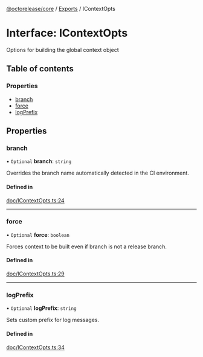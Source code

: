 [@octorelease/core](../README.md) / [Exports](../modules.md) / IContextOpts

# Interface: IContextOpts

Options for building the global context object

## Table of contents

### Properties

- [branch](IContextOpts.md#branch)
- [force](IContextOpts.md#force)
- [logPrefix](IContextOpts.md#logprefix)

## Properties

### branch

• `Optional` **branch**: `string`

Overrides the branch name automatically detected in the CI environment.

#### Defined in

[doc/IContextOpts.ts:24](https://github.com/zowe-actions/octorelease/blob/3eb8460/packages/core/src/doc/IContextOpts.ts#L24)

___

### force

• `Optional` **force**: `boolean`

Forces context to be built even if branch is not a release branch.

#### Defined in

[doc/IContextOpts.ts:29](https://github.com/zowe-actions/octorelease/blob/3eb8460/packages/core/src/doc/IContextOpts.ts#L29)

___

### logPrefix

• `Optional` **logPrefix**: `string`

Sets custom prefix for log messages.

#### Defined in

[doc/IContextOpts.ts:34](https://github.com/zowe-actions/octorelease/blob/3eb8460/packages/core/src/doc/IContextOpts.ts#L34)
